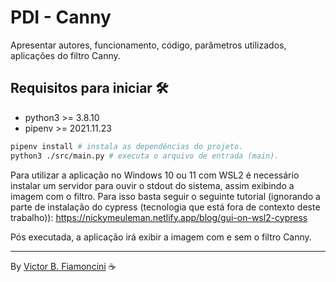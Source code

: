# PDI - Canny

Apresentar autores, funcionamento, código, parâmetros utilizados, aplicações do filtro Canny.

## Requisitos para iniciar 🛠

- python3 >= 3.8.10
- pipenv >= 2021.11.23

```bash
pipenv install # instala as dependências do projeto.
python3 ./src/main.py # executa o arquivo de entrada (main).
```

Para utilizar a aplicação no Windows 10 ou 11 com WSL2 é necessário instalar um servidor para ouvir o stdout do sistema, assim exibindo a imagem com o filtro. Para isso basta seguir o seguinte tutorial (ignorando a parte de instalação do cypress (tecnologia que está fora de contexto deste trabalho)): https://nickymeuleman.netlify.app/blog/gui-on-wsl2-cypress

Pós executada, a aplicação irá exibir a imagem com e sem o filtro Canny.

----------
By [Victor B. Fiamoncini](https://github.com/Victor-Fiamoncini) ☕️
